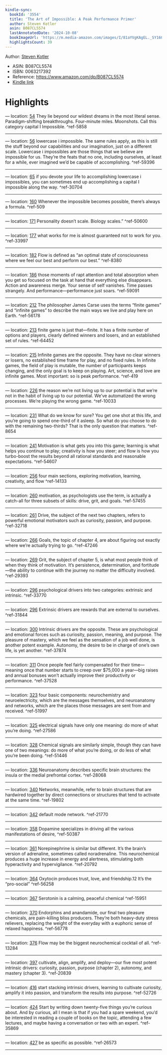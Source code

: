```yaml
---
kindle-sync:
  bookId: '3554'
  title: 'The Art of Impossible: A Peak Performance Primer'
  author: Steven Kotler
  asin: B087CL5574
  lastAnnotatedDate: '2024-10-08'
  bookImageUrl: 'https://m.media-amazon.com/images/I/81aYVgKAgEL._SY160.jpg'
  highlightsCount: 39
---
```

Author: [Steven Kotler](https://www.amazon.comundefined)
* ASIN: B087CL5574
* ISBN: 0063217392
* Reference: https://www.amazon.com/dp/B087CL5574
* [Kindle link](kindle://book?action=open&asin=B087CL5574)

# Highlights

— location: [54](kindle://book?action=open&asin=B087CL5574&location=54)
They lie beyond our wildest dreams in the most literal sense. Paradigm-shifting breakthroughs. Four-minute miles. Moonshots. Call this category capital I Impossible. ^ref-5858

---
— location: [56](kindle://book?action=open&asin=B087CL5574&location=56)
lowercase i impossible. The same rules apply, as this is still the stuff beyond our capabilities and our imagination, just on a different scale. Lowercase i impossibles are those things that we believe are impossible for us. They’re the feats that no one, including ourselves, at least for a while, ever imagined we’d be capable of accomplishing. ^ref-59396

---
— location: [65](kindle://book?action=open&asin=B087CL5574&location=65)
if you devote your life to accomplishing lowercase i impossibles, you can sometimes end up accomplishing a capital I impossible along the way. ^ref-30704

---
— location: [160](kindle://book?action=open&asin=B087CL5574&location=160)
Whenever the impossible becomes possible, there’s always a formula. ^ref-509

---
— location: [171](kindle://book?action=open&asin=B087CL5574&location=171)
Personality doesn’t scale. Biology scales.” ^ref-50600

---
— location: [177](kindle://book?action=open&asin=B087CL5574&location=177)
what works for me is almost guaranteed not to work for you. ^ref-33997

---
— location: [182](kindle://book?action=open&asin=B087CL5574&location=182)
Flow is defined as “an optimal state of consciousness where we feel our best and perform our best.” ^ref-8380

---
— location: [186](kindle://book?action=open&asin=B087CL5574&location=186)
those moments of rapt attention and total absorption when you get so focused on the task at hand that everything else disappears. Action and awareness merge. Your sense of self vanishes. Time passes strangely. And performance—performance just soars. ^ref-59091

---
— location: [212](kindle://book?action=open&asin=B087CL5574&location=212)
The philosopher James Carse uses the terms “finite games” and “infinite games” to describe the main ways we live and play here on Earth. ^ref-56178

---
— location: [213](kindle://book?action=open&asin=B087CL5574&location=213)
finite game is just that—finite. It has a finite number of options and players, clearly defined winners and losers, and an established set of rules. ^ref-64452

---
— location: [215](kindle://book?action=open&asin=B087CL5574&location=215)
Infinite games are the opposite. They have no clear winners or losers, no established time frame for play, and no fixed rules. In infinite games, the field of play is mutable, the number of participants keeps changing, and the only goal is to keep on playing. Art, science, and love are infinite games. Most important: so is peak performance. ^ref-419

---
— location: [226](kindle://book?action=open&asin=B087CL5574&location=226)
the reason we’re not living up to our potential is that we’re not in the habit of living up to our potential. We’ve automatized the wrong processes. We’re playing the wrong game. ^ref-10033

---
— location: [231](kindle://book?action=open&asin=B087CL5574&location=231)
What do we know for sure? You get one shot at this life, and you’re going to spend one-third of it asleep. So what do you choose to do with the remaining two-thirds? That is the only question that matters. ^ref-8654

---
— location: [241](kindle://book?action=open&asin=B087CL5574&location=241)
Motivation is what gets you into this game; learning is what helps you continue to play; creativity is how you steer; and flow is how you turbo-boost the results beyond all rational standards and reasonable expectations. ^ref-54607

---
— location: [256](kindle://book?action=open&asin=B087CL5574&location=256)
four main sections, exploring motivation, learning, creativity, and flow ^ref-14133

---
— location: [260](kindle://book?action=open&asin=B087CL5574&location=260)
motivation, as psychologists use the term, is actually a catch-all for three subsets of skills: drive, grit, and goals. ^ref-57455

---
— location: [261](kindle://book?action=open&asin=B087CL5574&location=261)
Drive, the subject of the next two chapters, refers to powerful emotional motivators such as curiosity, passion, and purpose. ^ref-32718

---
— location: [266](kindle://book?action=open&asin=B087CL5574&location=266)
Goals, the topic of chapter 4, are about figuring out exactly where we’re actually trying to go. ^ref-47246

---
— location: [269](kindle://book?action=open&asin=B087CL5574&location=269)
Grit, the subject of chapter 5, is what most people think of when they think of motivation. It’s persistence, determination, and fortitude—the ability to continue with the journey no matter the difficulty involved. ^ref-29393

---
— location: [296](kindle://book?action=open&asin=B087CL5574&location=296)
psychological drivers into two categories: extrinsic and intrinsic. ^ref-33770

---
— location: [296](kindle://book?action=open&asin=B087CL5574&location=296)
Extrinsic drivers are rewards that are external to ourselves. ^ref-31844

---
— location: [300](kindle://book?action=open&asin=B087CL5574&location=300)
Intrinsic drivers are the opposite. These are psychological and emotional forces such as curiosity, passion, meaning, and purpose. The pleasure of mastery, which we feel as the sensation of a job well done, is another potent example. Autonomy, the desire to be in charge of one’s own life, is yet another. ^ref-37874

---
— location: [311](kindle://book?action=open&asin=B087CL5574&location=311)
Once people feel fairly compensated for their time—meaning once that number starts to creep over $75,000 a year—big raises and annual bonuses won’t actually improve their productivity or performance. ^ref-37528

---
— location: [323](kindle://book?action=open&asin=B087CL5574&location=323)
four basic components: neurochemistry and neuroelectricity, which are the messages themselves, and neuroanatomy and networks, which are the places those messages are sent from and received. ^ref-51997

---
— location: [325](kindle://book?action=open&asin=B087CL5574&location=325)
electrical signals have only one meaning: do more of what you’re doing. ^ref-27586

---
— location: [328](kindle://book?action=open&asin=B087CL5574&location=328)
Chemical signals are similarly simple, though they can have one of two meanings: do more of what you’re doing, or do less of what you’re been doing. ^ref-51446

---
— location: [336](kindle://book?action=open&asin=B087CL5574&location=336)
Neuroanatomy describes specific brain structures: the insula or the medial prefrontal cortex. ^ref-28068

---
— location: [340](kindle://book?action=open&asin=B087CL5574&location=340)
Networks, meanwhile, refer to brain structures that are hardwired together by direct connections or structures that tend to activate at the same time. ^ref-19802

---
— location: [342](kindle://book?action=open&asin=B087CL5574&location=342)
default mode network. ^ref-21770

---
— location: [358](kindle://book?action=open&asin=B087CL5574&location=358)
Dopamine specializes in driving all the various manifestations of desire, ^ref-50387

---
— location: [361](kindle://book?action=open&asin=B087CL5574&location=361)
Norepinephrine is similar but different. It’s the brain’s version of adrenaline, sometimes called noradrenaline. This neurochemical produces a huge increase in energy and alertness, stimulating both hyperactivity and hypervigilance. ^ref-20792

---
— location: [364](kindle://book?action=open&asin=B087CL5574&location=364)
Oxytocin produces trust, love, and friendship.12 It’s the “pro-social” ^ref-56258

---
— location: [367](kindle://book?action=open&asin=B087CL5574&location=367)
Serotonin is a calming, peaceful chemical ^ref-15951

---
— location: [370](kindle://book?action=open&asin=B087CL5574&location=370)
Endorphins and anandamide, our final two pleasure chemicals, are pain-killing bliss producers. They’re both heavy-duty stress relievers, replacing the weight of the everyday with a euphoric sense of relaxed happiness. ^ref-56778

---
— location: [376](kindle://book?action=open&asin=B087CL5574&location=376)
Flow may be the biggest neurochemical cocktail of all. ^ref-13284

---
— location: [397](kindle://book?action=open&asin=B087CL5574&location=397)
cultivate, align, amplify, and deploy—our five most potent intrinsic drivers: curiosity, passion, purpose (chapter 2), autonomy, and mastery (chapter 3). ^ref-20839

---
— location: [416](kindle://book?action=open&asin=B087CL5574&location=416)
start stacking intrinsic drivers, learning to cultivate curiosity, amplify it into passion, and transform the results into purpose. ^ref-52726

---
— location: [424](kindle://book?action=open&asin=B087CL5574&location=424)
Start by writing down twenty-five things you’re curious about. And by curious, all I mean is that if you had a spare weekend, you’d be interested in reading a couple of books on the topic, attending a few lectures, and maybe having a conversation or two with an expert. ^ref-35869

---
— location: [427](kindle://book?action=open&asin=B087CL5574&location=427)
be as specific as possible. ^ref-26573

---
